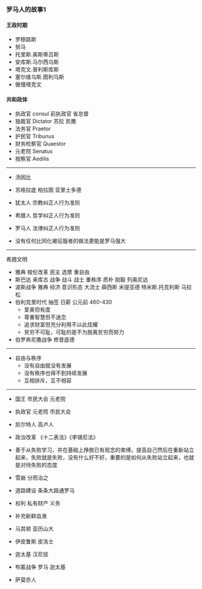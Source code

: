 ### 罗马人的故事1

#### 王政时期
- 罗穆路斯
- 努马
- 托里斯.奥斯蒂吕斯
- 安库斯.马尔西乌斯
- 塔克文.普利斯库斯
- 塞尔维乌斯.图利乌斯
- 傲慢塔克文

#### 共和政体
- 执政官 consul  前执政官 省总督
- 独裁官 Dictator 苏拉 凯撒
- 法务官 Praetor
- 护民官 Tribunus
- 财务检察官 Quaestor
- 元老院 Senatus
- 按察官 Aedilis

---
- 汤因比
- 苏格拉底  柏拉图 亚里士多德


- 犹太人 宗教纠正人行为准则
- 希腊人 哲学纠正人行为准则
- 罗马人 法律纠正人行为准则

- 没有任何比同化被征服者的做法更能是罗马强大

---
希腊文明
- 雅典 梭伦改革  民主 选票 重自由
- 斯巴达 来库古 战争 战斗 战士  重秩序 质朴 刚毅  列奥尼达
- 波斯战争  雅典 经济 意识形态 大流士 薛西斯   米提亚德   特米斯.托克利斯  马拉松
- 伯利克里时代 抽签 日薪  公元前 460-430  
	- 爱美但有度
	- 尊重智慧但不迷恋
	- 追求财富但充分利用不以此炫耀
	- 贫穷不可耻，可耻的是不为脱离贫穷而努力
- 伯罗奔尼撒战争  修昔底德

---
- 自由与秩序
	- 没有自由就没有发展
	- 没有秩序也得不到持续发展
	- 互相排斥，互不相容

---
- 国王  市民大会 元老院
- 执政官 元老院 市民大会

- 凯尔特人 高卢人 
- 政治改革 《十二表法》《李锡尼法》
- 善于从失败学习，并在基础上挣脱已有观念的束缚，提高自己然后在重新站立起来，失败就是失败，没有什么好不好，重要的是如何从失败站立起来，也就是对待失败的态度

- 雪崩 分而治之
- 道路建设 条条大路通罗马
- 权利 私有财产 义务
- 补充新鲜血液
- 马其顿 亚历山大
- 伊皮鲁斯  皮洛士
- 迦太基 汉尼拔
- 布匿战争  罗马  迦太基
- 萨莫奈人


